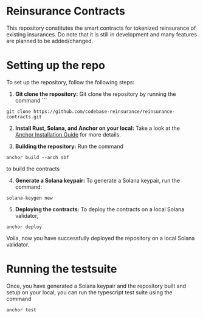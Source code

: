 # Reinsurance Contracts

This repository constitutes the smart contracts for tokenized reinsurance of existing insurances. Do note that it is still in development and many features are planned to be added/changed.

# Setting  up the repo

To set up the repository, follow the following steps:

 1. **Git clone the repository:**  Git clone the repository by running the command ```
```console
git clone https://github.com/codebase-reinsurance/reinsurance-contracts.git
```
2. **Install Rust, Solana, and Anchor on your local:** Take a look at the [Anchor Installation Guide](https://www.anchor-lang.com/docs/installation) for more details.

3. **Building the repository:** Run the command  
 ```console
 anchor build --arch sbf
 ```
 to build the contracts

4. **Generate a Solana keypair:** To generate  a Solana keypair, run the command:
 ```console
solana-keygen new
 ```
5. **Deploying the contracts:**  To deploy the contracts on a local Solana validator, 
  ```console
anchor deploy
 ```
 Voila, now you have successfully deployed the repository on a local Solana validator.

# Running the testsuite

Once, you have generated a Solana keypair and the repository built and setup on your local, you can run the typescript test suite using the command 
  ```console
anchor test
 ```

